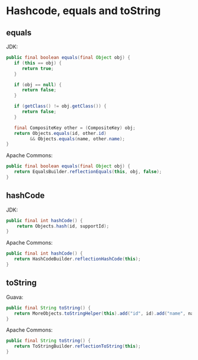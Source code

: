 # Hashcode, equals and toString

## equals

JDK:

```java
public final boolean equals(final Object obj) {
   if (this == obj) {
      return true;
   }

   if (obj == null) {
      return false;
   }

   if (getClass() != obj.getClass()) {
      return false;
   }

   final CompositeKey other = (CompositeKey) obj;
   return Objects.equals(id, other.id)
         && Objects.equals(name, other.name);
}
```

Apache Commons:

```java
public final boolean equals(final Object obj) {
   return EqualsBuilder.reflectionEquals(this, obj, false);
}
```

## hashCode

JDK:

```java
public final int hashCode() {
	return Objects.hash(id, supportId);
}
```

Apache Commons:

```java
public final int hashCode() {
   return HashCodeBuilder.reflectionHashCode(this);
}
```

## toString

Guava:

```java
public final String toString() {
   return MoreObjects.toStringHelper(this).add("id", id).add("name", name).toString();
}
```

Apache Commons:

```java
public final String toString() {
   return ToStringBuilder.reflectionToString(this);
}
```



